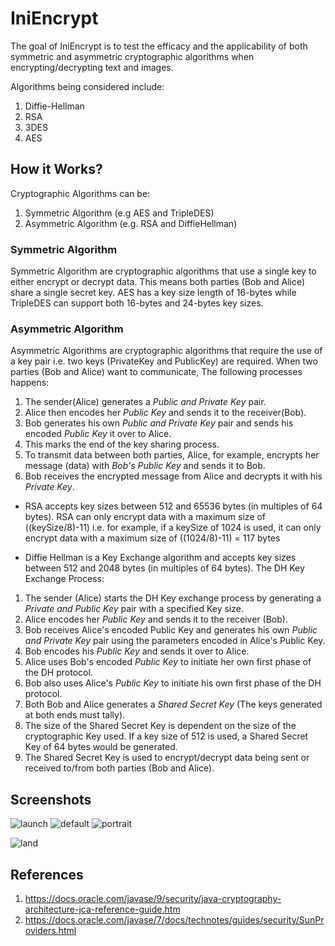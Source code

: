 # IniEncrypt
The goal of IniEncrypt is to test the efficacy and the applicability of both symmetric and asymmetric cryptographic algorithms when encrypting/decrypting text and images.

Algorithms being considered include:
1. Diffie-Hellman
2. RSA
3. 3DES
4. AES

## How it Works?
Cryptographic Algorithms can be:
1. Symmetric Algorithm (e.g AES and TripleDES)
2. Asymmetric Algorithm (e.g. RSA and DiffieHellman)

### Symmetric Algorithm 
Symmetric Algorithm are cryptographic algorithms that use a single key to either encrypt or decrypt data. This means both parties (Bob and Alice) share a single secret key. AES has a key size length of 16-bytes while TripleDES can support both 16-bytes and 24-bytes key sizes.

### Asymmetric Algorithm
Asymmetric Algorithms are cryptographic algorithms that require the use of a key pair i.e. two keys (PrivateKey and PublicKey) are required. When two parties (Bob and Alice) want to communicate, The following processes happens: 
1. The sender(Alice) generates a *Public and Private Key* pair. 
2. Alice then encodes her *Public Key* and sends it to the receiver(Bob). 
3. Bob generates his own *Public and Private Key* pair and sends his encoded *Public Key* it over to Alice. 
4. This marks the end of the key sharing process. 
5. To transmit data between both parties, Alice, for example, encrypts her message (data) with *Bob's Public Key* and sends it to Bob. 
6. Bob receives the encrypted message from Alice and decrypts it with his *Private Key*.

* RSA accepts key sizes between 512 and 65536 bytes (in multiples of 64 bytes). RSA can only encrypt data with a maximum size of ((keySize/8)-11) i.e. for example, if a keySize of 1024 is used, it can only encrypt data with a maximum size of ((1024/8)-11) = 117 bytes

* Diffie Hellman is a Key Exchange algorithm and accepts key sizes between 512 and 2048 bytes (in multiples of 64 bytes). The DH Key Exchange Process:
1. The sender (Alice) starts the DH Key exchange process by generating a *Private and Public Key* pair with a specified Key size.
2. Alice encodes her _*Public Key*_ and sends it to the receiver (Bob).
3. Bob receives Alice's encoded Public Key and generates his own _*Public and Private Key*_ pair using the parameters encoded in Alice's Public Key.
4. Bob encodes his _*Public Key*_ and sends it over to Alice.
5. Alice uses Bob's encoded _*Public Key*_ to initiate her own first phase of the DH protocol.
6. Bob also uses Alice's _*Public Key*_ to initiate his own first phase of the DH protocol.
7. Both Bob and Alice generates a _*Shared Secret Key*_ (The keys generated at both ends must tally).
8. The size of the Shared Secret Key is dependent on the size of the cryptographic Key used. If a key size of 512 is used, a Shared Secret Key of 64 bytes would be generated.
9. The Shared Secret Key is used to encrypt/decrypt data being sent or received to/from both parties (Bob and Alice).

## Screenshots
![launch](https://user-images.githubusercontent.com/65837990/113030360-68cee700-9185-11eb-8b12-51f99070d3cd.png)
![default](https://user-images.githubusercontent.com/65837990/113030913-ff030d00-9185-11eb-8700-d9f54151e0c4.png)
![portrait](https://user-images.githubusercontent.com/65837990/111162720-b69bfa80-859c-11eb-8c00-d289e071daa0.png)

![land](https://user-images.githubusercontent.com/65837990/111162712-b4d23700-859c-11eb-83d5-b2256595be58.png)


## References
1. https://docs.oracle.com/javase/9/security/java-cryptography-architecture-jca-reference-guide.htm
2. https://docs.oracle.com/javase/7/docs/technotes/guides/security/SunProviders.html 



